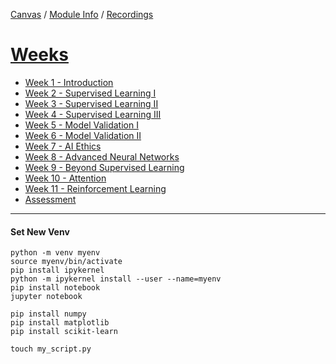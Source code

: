 [Canvas](https://canvas.sussex.ac.uk/courses/31315) /
[Module Info](https://canvas.sussex.ac.uk/courses/31315/pages/module-information?module_item_id=1371606) /
[Recordings](https://sussex.cloud.panopto.eu/Panopto/Pages/Sessions/List.aspx?embedded=1&nomobileprompt=true#folderID=%22e1318202-75a9-4e2a-9b42-b0ce01101ac7%22)

# [Weeks](https://canvas.sussex.ac.uk/courses/31315/modules)
- [Week 1 - Introduction](https://github.com/LukeBirkett/study-planner/tree/main/934G5_Machine_Learning/week_1)
- [Week 2 - Supervised Learning I](https://github.com/LukeBirkett/study-planner/tree/main/934G5_Machine_Learning/week_2)
- [Week 3 - Supervised Learning II](https://github.com/LukeBirkett/study-planner/tree/main/934G5_Machine_Learning/week_3)
- [Week 4 - Supervised Learning III](https://github.com/LukeBirkett/study-planner/tree/main/934G5_Machine_Learning/week_4)
- [Week 5 - Model Validation I](https://github.com/LukeBirkett/study-planner/tree/main/934G5_Machine_Learning/week_5)
- [Week 6 - Model Validation II](https://github.com/LukeBirkett/study-planner/tree/main/934G5_Machine_Learning/week_6)
- [Week 7 - AI Ethics](https://github.com/LukeBirkett/study-planner/tree/main/934G5_Machine_Learning/week_7)
- [Week 8 - Advanced Neural Networks](https://github.com/LukeBirkett/study-planner/tree/main/934G5_Machine_Learning/week_8)
- [Week 9 - Beyond Supervised Learning](https://github.com/LukeBirkett/study-planner/tree/main/934G5_Machine_Learning/week_9)
- [Week 10 - Attention](https://github.com/LukeBirkett/study-planner/tree/main/934G5_Machine_Learning/week_10)
- [Week 11 - Reinforcement Learning](https://github.com/LukeBirkett/study-planner/tree/main/934G5_Machine_Learning/week_11)
- [Assessment]()

---

#### Set New Venv

```
python -m venv myenv
source myenv/bin/activate
pip install ipykernel
python -m ipykernel install --user --name=myenv
pip install notebook
jupyter notebook
```

```
pip install numpy
pip install matplotlib
pip install scikit-learn
```

```
touch my_script.py
```
